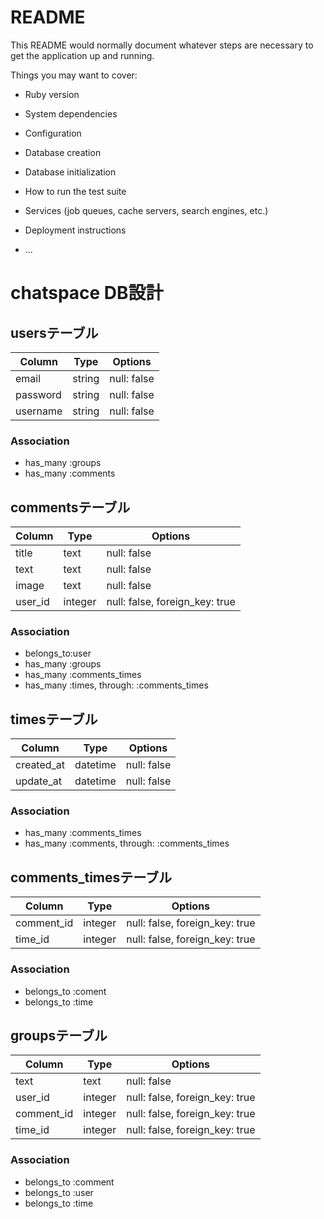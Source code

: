 # README

This README would normally document whatever steps are necessary to get the
application up and running.

Things you may want to cover:

* Ruby version

* System dependencies

* Configuration

* Database creation

* Database initialization

* How to run the test suite

* Services (job queues, cache servers, search engines, etc.)

* Deployment instructions

* ...


# chatspace DB設計
## usersテーブル
|Column|Type|Options|
|------|----|-------|
|email|string|null: false|
|password|string|null: false|
|username|string|null: false|
### Association
- has_many :groups
- has_many :comments


## commentsテーブル
|Column|Type|Options|
|------|----|-------|
|title|text|null: false|
|text|text|null: false|
|image|text|null: false|
|user_id|integer|null: false, foreign_key: true|
### Association
- belongs_to:user
- has_many :groups
- has_many :comments_times
- has_many  :times,  through:  :comments_times


## timesテーブル
|Column|Type|Options|
|------|----|-------|
|created_at|datetime|null: false|
|update_at|datetime|null: false|
### Association
- has_many :comments_times
- has_many  :comments,  through:  :comments_times


## comments_timesテーブル
|Column|Type|Options|
|------|----|-------|
|comment_id|integer|null: false, foreign_key: true|
|time_id|integer|null: false, foreign_key: true|
### Association
- belongs_to :coment
- belongs_to :time


## groupsテーブル
|Column|Type|Options|
|------|----|-------|
|text|text|null: false|
|user_id|integer|null: false, foreign_key: true|
|comment_id|integer|null: false, foreign_key: true|
|time_id|integer|null: false, foreign_key: true|
### Association
- belongs_to :comment
- belongs_to :user
- belongs_to :time

